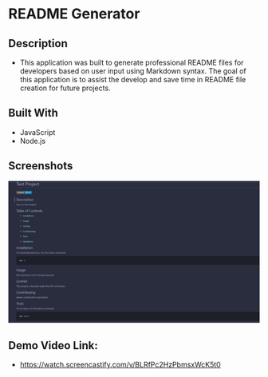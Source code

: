 # README Generator

## Description
* This application was built to generate professional README files for developers based on user input using Markdown syntax. The goal of this application is to assist the develop and save time in README file creation for future projects.

## Built With
* JavaScript
* Node.js

## Screenshots
![](images/app_screenshot1.JPG)

## Demo Video Link:
* https://watch.screencastify.com/v/BLRfPc2HzPbmsxWcK5t0



